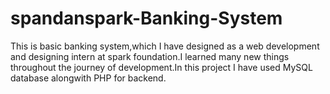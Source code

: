 # spandanspark-Banking-System
This is basic banking system,which I have designed as a web development and designing intern at spark foundation.I learned many new things throughout the journey of development.In this project I have used MySQL database alongwith PHP for backend.
